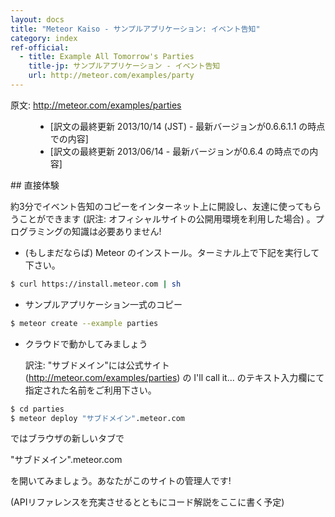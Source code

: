 ```yaml
---
layout: docs
title: "Meteor Kaiso - サンプルアプリケーション: イベント告知"
category: index
ref-official: 
  - title: Example All Tomorrow's Parties
    title-jp: サンプルアプリケーション - イベント告知
    url: http://meteor.com/examples/party
---
```

<dl>
  <dt>原文: <a href="http://meteor.com/examples/parties">http://meteor.com/examples/parties</a><dt>
  <dd>
  <ul>
    <li>[訳文の最終更新 2013/10/14 (JST) - 最新バージョンが0.6.6.1.1 の時点での内容]</li>
    <li>[訳文の最終更新 2013/06/14 - 最新バージョンが0.6.4 の時点での内容]</li>
  </ul>
  </dd>
</dl>
## 直接体験

約3分でイベント告知のコピーをインターネット上に開設し、友達に使ってもらうことができます (訳注: オフィシャルサイトの公開用環境を利用した場合) 。プログラミングの知識は必要ありません!

- (もしまだならば) Meteor のインストール。ターミナル上で下記を実行して下さい。

~~~ bash
$ curl https://install.meteor.com | sh
~~~

- サンプルアプリケーション一式のコピー

~~~ bash
$ meteor create --example parties
~~~

- クラウドで動かしてみましょう

    訳注: &quot;サブドメイン&quot;には公式サイト (<http://meteor.com/examples/parties>) の I'll call it... のテキスト入力欄にて指定された名前をご利用下さい。

~~~ bash
$ cd parties
$ meteor deploy "サブドメイン".meteor.com
~~~

ではブラウザの新しいタブで

&quot;サブドメイン&quot;.meteor.com

を開いてみましょう。あなたがこのサイトの管理人です!

(APIリファレンスを充実させるとともにコード解説をここに書く予定)
